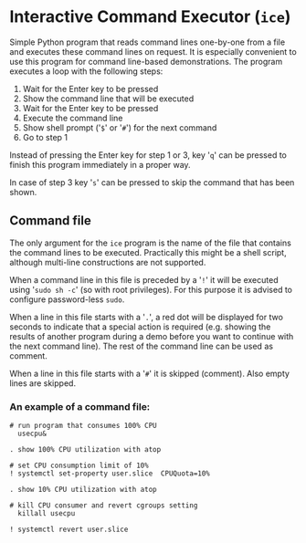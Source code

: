 # Interactive Command Executor (`ice`)

Simple Python program that reads command lines one-by-one from a file and executes these command lines on request. It is especially convenient to use this program for command line-based demonstrations.
The program executes a loop with the following steps:

1. Wait for the Enter key to be pressed
2. Show the command line that will be executed
3. Wait for the Enter key to be pressed
4. Execute the command line
5. Show shell prompt ('`$`' or '`#`') for the next command
6. Go to step 1

Instead of pressing the Enter key for step 1 or 3, key '`q`' can be pressed to finish this program immediately in a proper way.

In case of step 3 key '`s`' can be pressed to skip the command that has been shown.

## Command file

The only argument for the `ice` program is the name of the file that contains the command lines to be executed. Practically this might be a shell script, although multi-line constructions are not supported.

When a command line in this file is preceded by a '`!`' it will be executed using '`sudo sh -c`' (so with root privileges). For this purpose it is advised to configure password-less `sudo`.

When a line in this file starts with a '`.`', a red dot will be displayed for two seconds to indicate that a special action is required (e.g. showing the results of another program during a demo before you want to continue with the next command line). The rest of the command line can be used as comment.

When a line in this file starts with a '`#`' it is skipped (comment). Also empty lines are skipped.

### An example of a command file:

`# run program that consumes 100% CPU`  
`  usecpu&`  
  
`. show 100% CPU utilization with atop`  
  
`# set CPU consumption limit of 10%`  
`! systemctl set-property user.slice  CPUQuota=10%`  
  
`. show 10% CPU utilization with atop`   
  
`# kill CPU consumer and revert cgroups setting`  
`  killall usecpu`  
  
`! systemctl revert user.slice`  
